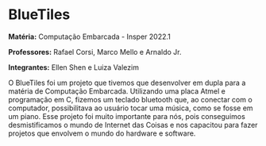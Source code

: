 # BlueTiles

**Matéria:** Computação Embarcada - Insper 2022.1

**Professores:** Rafael Corsi, Marco Mello e Arnaldo Jr.

**Integrantes:** Ellen Shen e Luiza Valezim

O BlueTiles foi um projeto que tivemos que desenvolver em dupla para a matéria de Computação Embarcada. Utilizando uma placa Atmel e programação em C, fizemos um teclado bluetooth que, ao conectar com o computador, possibilitava ao usuário tocar uma música, como se fosse em um piano. Esse projeto foi muito importante para nós, pois conseguimos desmistificamos o mundo de Internet das Coisas e nos capacitou para fazer projetos que envolvem o mundo do hardware e software.